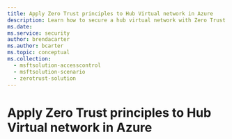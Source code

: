 ```yaml
---
title: Apply Zero Trust principles to Hub Virtual network in Azure 
description: Learn how to secure a hub virtual network with Zero Trust for access to Azure infrastructure.  
ms.date: 
ms.service: security
author: brendacarter
ms.author: bcarter
ms.topic: conceptual
ms.collection: 
  - msftsolution-accesscontrol
  - msftsolution-scenario
  - zerotrust-solution
---
```


# Apply Zero Trust principles to Hub Virtual network in Azure 

